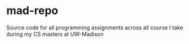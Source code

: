 # mad-repo
Source code for all programming assignments across all course I take during my CS masters at UW-Madison
